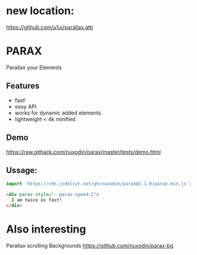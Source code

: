 # new location:
https://github.com/u1ui/parallax.attr


# PARAX
Parallax your Elements

## Features
- fast!
- easy API
- works for dynamic added elements
- lightweight < 4k minified


## Demo 
https://raw.githack.com/nuxodin/parax/master/tests/demo.html


## Ussage:

```js
import 'https://cdn.jsdelivr.net/gh/nuxodin/parax@1.1.0/parax.min.js';
```

```html
<div parax style="--parax-speed:2">
  I am twice as fast!
</div>
```

# Also interesting
Parallax scrolling Backgrounds
https://github.com/nuxodin/parax-bg
